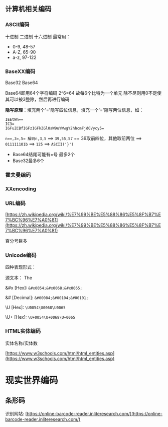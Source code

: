 ## 计算机相关编码

[](https://ctf-wiki.org/misc/encode/computer/)

### ASCII编码

十进制 二进制 十六进制
最常用：

- 0-9, 48-57
- A-Z, 65-90
- a-z, 97-122

### BaseXX编码

Base32 Base64

Base64即用64个字符编码 2^6=64 故每6个比特为一个单元
除不尽则用0不足使其可以被3整除，然后再进行编码

**隐写原理**：填充两个'='隐写四位信息，填充一个'='隐写两位信息，如：

```text
IEEtWn==
IC3=
IGFuZCBfIGFzIGFkZGl0aW9uYWwgY2hhcmFjdGVycy5=
```

`n==,3=,5= 解码n,3,5` ==> `39,55,57` == 39取前四位，其他取前两位 ==> `011111101b` ==> `125` ==> `ASCII('}')`

- Base64结尾可能有=号 最多2个
- Base32最多6个

### 霍夫曼编码

### XXencoding

### URL编码

[https://zh.wikipedia.org/wiki/%E7%99%BE%E5%88%86%E5%8F%B7%E7%BC%96%E7%A0%81](https://zh.wikipedia.org/wiki/%E7%99%BE%E5%88%86%E5%8F%B7%E7%BC%96%E7%A0%81)

百分号巨多

### Unicode编码

四种表现形式：

源文本： The

&#x [Hex]: `&#x0054;&#x0068;&#x0065;`

&# [Decimal]: `&#00084;&#00104;&#00101;`

\U [Hex]: `\U0054\U0068\U0065`

\U+ [Hex]: `\U+0054\U+0068\U+0065`

### HTML实体编码

实体名称/实体数

[https://www.w3schools.com/html/html_entities.asp](https://www.w3schools.com/html/html_entities.asp)

# 现实世界编码

## 条形码

识别网站: [https://online-barcode-reader.inliteresearch.com/](https://online-barcode-reader.inliteresearch.com/)

